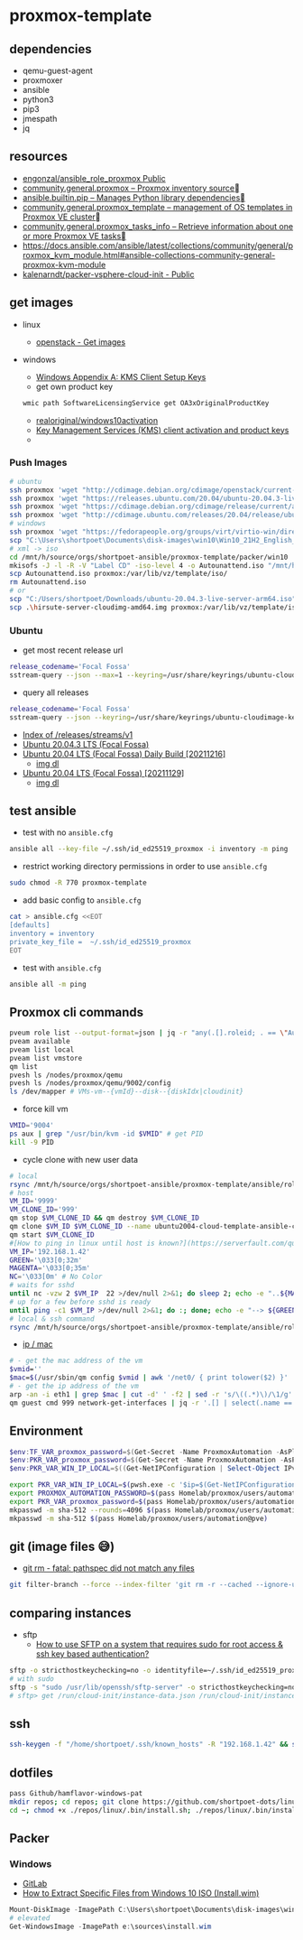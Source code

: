 # proxmox-template

## dependencies

- qemu-guest-agent
- proxmoxer
- ansible
- python3
- pip3
- jmespath
- jq

## resources

- [engonzal/ansible_role_proxmox Public](https://github.com/engonzal/ansible_role_proxmox)
- [community.general.proxmox – Proxmox inventory source](https://docs.ansible.com/ansible/latest/collections/community/general/proxmox_inventory.html#examples)
- [ansible.builtin.pip – Manages Python library dependencies](https://docs.ansible.com/ansible/latest/collections/ansible/builtin/pip_module.html)
- [community.general.proxmox_template – management of OS templates in Proxmox VE cluster](https://docs.ansible.com/ansible/latest/collections/community/general/proxmox_template_module.html#ansible-collections-community-general-proxmox-template-module)
- [community.general.proxmox_tasks_info – Retrieve information about one or more Proxmox VE tasks](https://docs.ansible.com/ansible/latest/collections/community/general/proxmox_tasks_info_module.html#ansible-collections-community-general-proxmox-tasks-info-module)
- https://docs.ansible.com/ansible/latest/collections/community/general/proxmox_kvm_module.html#ansible-collections-community-general-proxmox-kvm-module
- [kalenarndt/packer-vsphere-cloud-init - Public](https://github.com/kalenarndt/packer-vsphere-cloud-init/blob/master/templates/ubuntu/20/data/user-data.pkrtpl.hcl)

## get images

- linux
  - [openstack - Get images](https://docs.openstack.org/image-guide/obtain-images.html)
- windows

  - [Windows Appendix A: KMS Client Setup Keys](<https://docs.microsoft.com/en-us/previous-versions/windows/it-pro/windows-server-2012-R2-and-2012/jj612867(v=ws.11)>)
  - get own product key

  ```cmd
  wmic path SoftwareLicensingService get OA3xOriginalProductKey
  ```

  - [realoriginal/windows10activation](https://gist.github.com/realoriginal/a1b35be405f86b6c7ba613a6fa189db6)
  - [Key Management Services (KMS) client activation and product keys](https://docs.microsoft.com/en-us/windows-server/get-started/kms-client-activation-keys)
  -

### Push Images

```bash
# ubuntu
ssh proxmox 'wget "http://cdimage.debian.org/cdimage/openstack/current-10/debian-10-openstack-amd64.qcow2" -P /var/lib/vz/template/iso/'
ssh proxmox 'wget "https://releases.ubuntu.com/20.04/ubuntu-20.04.3-live-server-amd64.iso" -P /var/lib/vz/template/iso/'
ssh proxmox 'wget "https://cdimage.debian.org/cdimage/release/current/amd64/iso-cd/debian-11.2.0-amd64-netinst.iso" -P /var/lib/vz/template/iso/'
ssh proxmox 'wget "http://cdimage.ubuntu.com/releases/20.04/release/ubuntu-20.04.3-live-server-arm64.iso" -P /var/lib/vz/template/iso/'
# windows
ssh proxmox 'wget "https://fedorapeople.org/groups/virt/virtio-win/direct-downloads/archive-virtio/virtio-win-0.1.208-1/virtio-win-0.1.208.iso" -P /var/lib/vz/template/iso/'
scp "C:\Users\shortpoet\Documents\disk-images\win10\Win10_21H2_English_x64.iso" proxmox:/var/lib/vz/template/iso/Win10_21H2_English_x64.iso
# xml -> iso
cd /mnt/h/source/orgs/shortpoet-ansible/proxmox-template/packer/win10
mkisofs -J -l -R -V "Label CD" -iso-level 4 -o Autounattend.iso "/mnt/h/source/orgs/shortpoet-ansible/proxmox-template/packer/win10/floppy/Autounattend.xml"
scp Autounattend.iso proxmox:/var/lib/vz/template/iso/
rm Autounattend.iso
# or
scp "C:/Users/shortpoet/Downloads/ubuntu-20.04.3-live-server-arm64.iso" proxmox:/var/lib/vz/template/iso/
scp .\hirsute-server-cloudimg-amd64.img proxmox:/var/lib/vz/template/iso/
```

### Ubuntu

- get most recent release url

```bash
release_codename='Focal Fossa'
sstream-query --json --max=1 --keyring=/usr/share/keyrings/ubuntu-cloudimage-keyring.gpg http://cloud-images.ubuntu.com/releases/streams/v1/com.ubuntu.cloud:released:download.sjson arch=amd64 release_codename=$release_codename ftype='disk1.img' | jq -r '.[].item_url'
```

- query all releases

```bash
release_codename='Focal Fossa'
sstream-query --json --keyring=/usr/share/keyrings/ubuntu-cloudimage-keyring.gpg http://cloud-images.ubuntu.com/releases/streams/v1/com.ubuntu.cloud:released:download.sjson arch=amd64 release_codename=$release_codename ftype='disk1.img' | jq -r '.[].version_name'
```

- [Index of /releases/streams/v1](https://cloud-images.ubuntu.com/releases/streams/v1/)
- [Ubuntu 20.04.3 LTS (Focal Fossa)](https://releases.ubuntu.com/20.04/)
- [Ubuntu 20.04 LTS (Focal Fossa) Daily Build [20211216]](https://cloud-images.ubuntu.com/focal/current/)
  - [img dl](https://cloud-images.ubuntu.com/focal/current/focal-server-cloudimg-amd64.img)
- [Ubuntu 20.04 LTS (Focal Fossa) [20211129]](https://cloud-images.ubuntu.com/releases/focal/release-20211129/)
  - [img dl](https://cloud-images.ubuntu.com/releases/focal/release-20211129/ubuntu-20.04-server-cloudimg-amd64.img)

## test ansible

- test with no `ansible.cfg`

```bash
ansible all --key-file ~/.ssh/id_ed25519_proxmox -i inventory -m ping
```

- restrict working directory permissions in order to use `ansible.cfg`

```bash
sudo chmod -R 770 proxmox-template
```

- add basic config to `ansible.cfg`

```bash
cat > ansible.cfg <<EOT
[defaults]
inventory = inventory
private_key_file =  ~/.ssh/id_ed25519_proxmox
EOT
```

- test with `ansible.cfg`

```bash
ansible all -m ping
```

## Proxmox cli commands

```bash
pveum role list --output-format=json | jq -r "any(.[].roleid; . == \"Automation\")"
pveam available
pveam list local
pveam list vmstore
qm list
pvesh ls /nodes/proxmox/qemu
pvesh ls /nodes/proxmox/qemu/9002/config
ls /dev/mapper # VMs-vm--{vmId}--disk--{diskIdx|cloudinit}
```

- force kill vm

```bash
VMID='9004'
ps aux | grep "/usr/bin/kvm -id $VMID" # get PID
kill -9 PID
```

- cycle clone with new user data

```bash
# local
rsync /mnt/h/source/orgs/shortpoet-ansible/proxmox-template/ansible/roles/310_proxmox_vms_create/configs/ubuntu-2004-user_data.yml proxmox:/var/lib/vz/snippets
# host
VM_ID='9999'
VM_CLONE_ID='999'
qm stop $VM_CLONE_ID && qm destroy $VM_CLONE_ID
qm clone $VM_ID $VM_CLONE_ID --name ubuntu2004-cloud-template-ansible-clone --full >/dev/null 2>&1
qm start $VM_CLONE_ID
#[How to ping in linux until host is known?](https://serverfault.com/questions/42021/how-to-ping-in-linux-until-host-is-known)
VM_IP='192.168.1.42'
GREEN='\033[0;32m'
MAGENTA='\033[0;35m'
NC='\033[0m' # No Color
# waits for sshd
until nc -vzw 2 $VM_IP  22 >/dev/null 2>&1; do sleep 2; echo -e "..${MAGENTA}PING${NC}"; done; echo -e "--> ${GREEN}DONE${NC}"
# up for a few before sshd is ready
until ping -c1 $VM_IP >/dev/null 2>&1; do :; done; echo -e "--> ${GREEN}DONE${NC}"
# local & ssh command
rsync /mnt/h/source/orgs/shortpoet-ansible/proxmox-template/ansible/roles/310_proxmox_vms_create/configs/ubuntu-2004-user_data.yml proxmox:/var/lib/vz/snippets && ssh proxmox 'cycle_vm 9999 999'

```

- [ip / mac](https://github.com/xezpeleta/Ansible-Proxmox-inventory/issues/8#issuecomment-580628406)

```bash
# - get the mac address of the vm
$vmid=''
$mac=$(/usr/sbin/qm config $vmid | awk '/net0/ { print tolower($2) }' | sed -r 's/[^=]*=([0-9a-f:]*),.*/\1/g')
# - get the ip address of the vm
arp -an -i eth1 | grep $mac | cut -d' ' -f2 | sed -r 's/\((.*)\)/\1/g'
qm guest cmd 999 network-get-interfaces | jq -r '.[] | select(.name == "eth0")."ip-addresses"[] | select(."ip-address-type" == "ipv4")."ip-address"'
```

## Environment

```powershell
$env:TF_VAR_proxmox_password=$(Get-Secret -Name ProxmoxAutomation -AsPlainText)
$env:PKR_VAR_proxmox_password=$(Get-Secret -Name ProxmoxAutomation -AsPlainText)
$env:PKR_VAR_WIN_IP_LOCAL=$((Get-NetIPConfiguration | Select-Object IPv4Address -First 1).IPv4Address.IPAddress)
```

```bash
export PKR_VAR_WIN_IP_LOCAL=$(pwsh.exe -c '$ip=$(Get-NetIPConfiguration | Select-Object IPv4Address -First 1);$ip.IPv4Address.IPAddress')
export PROXMOX_AUTOMATION_PASSWORD=$(pass Homelab/proxmox/users/automation@pve)
export PKR_VAR_proxmox_password=$(pass Homelab/proxmox/users/automation@pve)
mkpasswd -m sha-512 --rounds=4096 $(pass Homelab/proxmox/users/automation@pve)
mkpasswd -m sha-512 $(pass Homelab/proxmox/users/automation@pve)
```

## git (image files 😅)

- [git rm - fatal: pathspec did not match any files](https://stackoverflow.com/questions/25458306/git-rm-fatal-pathspec-did-not-match-any-files)

```bash
git filter-branch --force --index-filter 'git rm -r --cached --ignore-unmatch terraform/iso_base/hirsute-server-cloudimg-amd64.img' --prune-empty -- --all
```

## comparing instances

- sftp
  - [How to use SFTP on a system that requires sudo for root access & ssh key based authentication?](https://unix.stackexchange.com/questions/111026/how-to-use-sftp-on-a-system-that-requires-sudo-for-root-access-ssh-key-based-a)

```bash
sftp -o stricthostkeychecking=no -o identityfile=~/.ssh/id_ed25519_proxmox notroot@192.168.1.91
# with sudo
sftp -s "sudo /usr/lib/openssh/sftp-server" -o stricthostkeychecking=no -o identityfile=~/.ssh/id_ed25519_proxmox notroot@192.168.1.42
# sftp> get /run/cloud-init/instance-data.json /run/cloud-init/instance-data-sensitive.json /etc/cloud/cloud.cfg
```

## ssh

```bash
ssh-keygen -f "/home/shortpoet/.ssh/known_hosts" -R "192.168.1.42" && ssh -o stricthostkeychecking=no -o identityfile=~/.ssh/id_ed25519_proxmox notroot@192.168.1.42
```

## dotfiles

```bash
pass Github/hamflavor-windows-pat
mkdir repos; cd repos; git clone https://github.com/shortpoet-dots/linux.git/
cd ~; chmod +x ./repos/linux/.bin/install.sh; ./repos/linux/.bin/install.sh
```

## Packer

### Windows

- [GitLab](https://grot.geeks.org/tanner/packer-windows/-/tree/bae4d5b880a080e3d1a101224c0fe65e18711771)
- [How to Extract Specific Files from Windows 10 ISO (Install.wim)](https://www.winhelponline.com/blog/extract-files-windows-10-iso-dvd-install-wim/)

```powershell
Mount-DiskImage -ImagePath C:\Users\shortpoet\Documents\disk-images\win10\Win10_21H2_English_x64.iso
# elevated
Get-WindowsImage -ImagePath e:\sources\install.wim
```
